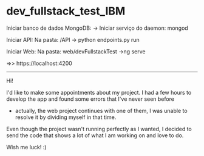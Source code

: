 # dev_fullstack_test_IBM

Iniciar banco de dados MongoDB:
-> Iniciar serviço do daemon: mongod

Iniciar API:
Na pasta: /API
-> python endpoints.py run

Iniciar Web:
Na pasta: web/devFullstackTest
->ng serve

=>> https://localhost:4200

****************************************************

Hi!

I'd like to make some appointments about my project.
I had a few hours to develop the app and found some errors that I've never seen before 
- actually, the web project continues with one of them, I was unable to resolve it by 
dividing myself in that time.

Even though the project wasn't running perfectly as I wanted, I decided to send the 
code that shows a lot of what I am working on and love to do.

Wish me luck! :)